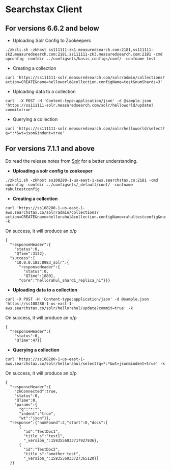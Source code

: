 # Searchstax Client

## For versions 6.6.2 and below

* Uploading Solr Config to Zookeepers
```
./zkcli.sh -zkhost ss111111-zk1.measuredsearch.com:2181,ss111111-zk2.measuredsearch.com:2181,ss111111-zk3.measuredsearch.com:2181 -cmd upconfig -confdir ../configsets/basic_configs/conf/ -confname test
```

* Creating a collection
```
curl 'https://ss111111-solr.measuredsearch.com/solr/admin/collections?action=CREATE&name=helloworld&collection.configName=test&numShards=3'
```

* Uploading data to a collection
```
curl  -X POST -H 'Content-type:application/json' -d @sample.json 'https://ss111111-solr.measuredsearch.com/solr/helloworld/update?commit=true'
```

* Querying a collection
```
curl 'https://ss111111-solr.measuredsearch.com/solr/helloworld/select?q=*:*&wt=json&indent=true'
```    

## For versions 7.1.1 and above

Do read the release notes from [Solr](https://lucene.apache.org/solr/guide/7_3/solr-upgrade-notes.html) for a better understanding.

* __Uploading a solr config to zookeeper__
```
./zkcli.sh -zkhost ss108280-1-us-east-1-aws.searchstax.co:2181 -cmd upconfig -confdir ../configsets/_default/conf/ -confname rahultestconfig 
```

* __Creating a collection__
```
curl 'https://ss108280-1-us-east-1-aws.searchstax.co/solr/admin/collections?action=CREATE&name=hellorahul&collection.configName=rahultestconfig&numShards=1&replicationFactor=1&maxShardsPerNode=1' -k
```
On success, it will produce an o/p
```
{
  "responseHeader":{
    "status":0,
    "QTime":3132},
  "success":{
    "10.0.0.182:8983_solr":{
      "responseHeader":{
        "status":0,
        "QTime":1889},
      "core":"hellorahul_shard1_replica_n1"}}}
```

* __Uploading data to a collection__
```
curl -X POST -H 'Content-type:application/json' -d @sample.json 'https://ss108280-1-us-east-1-aws.searchstax.co/solr/hellorahul/update?commit=true' -k
```
On success, it will produce an o/p
```
{
  "responseHeader":{
    "status":0,
    "QTime":47}}
```

* __Querying a collection__
```
curl 'https://ss108280-1-us-east-1-aws.searchstax.co/solr/hellorahul/select?q=*:*&wt=json&indent=true' -k
```
On success, it will produce an o/p
```
{
  "responseHeader":{
    "zkConnected":true,
    "status":0,
    "QTime":0,
    "params":{
      "q":"*:*",
      "indent":"true",
      "wt":"json"}},
  "response":{"numFound":2,"start":0,"docs":[
      {
        "id":"TestDoc1",
        "title_s":"test1",
        "_version_":1593556033717927936},
      {
        "id":"TestDoc2",
        "title_s":"another test",
        "_version_":1593556033727365120}]
  }}
```
